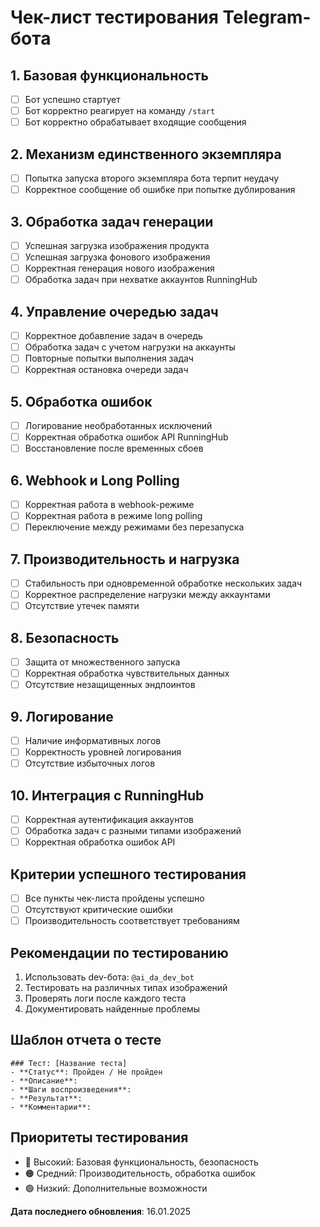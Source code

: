 # Чек-лист тестирования Telegram-бота

## 1. Базовая функциональность
- [ ] Бот успешно стартует
- [ ] Бот корректно реагирует на команду `/start`
- [ ] Бот корректно обрабатывает входящие сообщения

## 2. Механизм единственного экземпляра
- [ ] Попытка запуска второго экземпляра бота терпит неудачу
- [ ] Корректное сообщение об ошибке при попытке дублирования

## 3. Обработка задач генерации
- [ ] Успешная загрузка изображения продукта
- [ ] Успешная загрузка фонового изображения
- [ ] Корректная генерация нового изображения
- [ ] Обработка задач при нехватке аккаунтов RunningHub

## 4. Управление очередью задач
- [ ] Корректное добавление задач в очередь
- [ ] Обработка задач с учетом нагрузки на аккаунты
- [ ] Повторные попытки выполнения задач
- [ ] Корректная остановка очереди задач

## 5. Обработка ошибок
- [ ] Логирование необработанных исключений
- [ ] Корректная обработка ошибок API RunningHub
- [ ] Восстановление после временных сбоев

## 6. Webhook и Long Polling
- [ ] Корректная работа в webhook-режиме
- [ ] Корректная работа в режиме long polling
- [ ] Переключение между режимами без перезапуска

## 7. Производительность и нагрузка
- [ ] Стабильность при одновременной обработке нескольких задач
- [ ] Корректное распределение нагрузки между аккаунтами
- [ ] Отсутствие утечек памяти

## 8. Безопасность
- [ ] Защита от множественного запуска
- [ ] Корректная обработка чувствительных данных
- [ ] Отсутствие незащищенных эндпоинтов

## 9. Логирование
- [ ] Наличие информативных логов
- [ ] Корректность уровней логирования
- [ ] Отсутствие избыточных логов

## 10. Интеграция с RunningHub
- [ ] Корректная аутентификация аккаунтов
- [ ] Обработка задач с разными типами изображений
- [ ] Корректная обработка ошибок API

## Критерии успешного тестирования
- [ ] Все пункты чек-листа пройдены успешно
- [ ] Отсутствуют критические ошибки
- [ ] Производительность соответствует требованиям

## Рекомендации по тестированию
1. Использовать dev-бота: `@ai_da_dev_bot`
2. Тестировать на различных типах изображений
3. Проверять логи после каждого теста
4. Документировать найденные проблемы

## Шаблон отчета о тесте
```
### Тест: [Название теста]
- **Статус**: Пройден / Не пройден
- **Описание**: 
- **Шаги воспроизведения**:
- **Результат**:
- **Комментарии**:
```

## Приоритеты тестирования
- 🔴 Высокий: Базовая функциональность, безопасность
- 🟠 Средний: Производительность, обработка ошибок
- 🟢 Низкий: Дополнительные возможности

**Дата последнего обновления**: 16.01.2025
